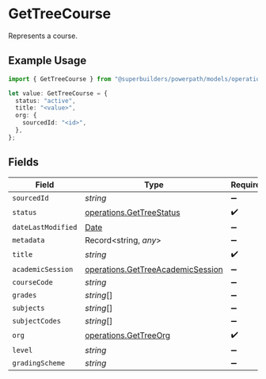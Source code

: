 # GetTreeCourse

Represents a course.

## Example Usage

```typescript
import { GetTreeCourse } from "@superbuilders/powerpath/models/operations";

let value: GetTreeCourse = {
  status: "active",
  title: "<value>",
  org: {
    sourcedId: "<id>",
  },
};
```

## Fields

| Field                                                                                         | Type                                                                                          | Required                                                                                      | Description                                                                                   |
| --------------------------------------------------------------------------------------------- | --------------------------------------------------------------------------------------------- | --------------------------------------------------------------------------------------------- | --------------------------------------------------------------------------------------------- |
| `sourcedId`                                                                                   | *string*                                                                                      | :heavy_minus_sign:                                                                            | N/A                                                                                           |
| `status`                                                                                      | [operations.GetTreeStatus](../../models/operations/gettreestatus.md)                          | :heavy_check_mark:                                                                            | N/A                                                                                           |
| `dateLastModified`                                                                            | [Date](https://developer.mozilla.org/en-US/docs/Web/JavaScript/Reference/Global_Objects/Date) | :heavy_minus_sign:                                                                            | N/A                                                                                           |
| `metadata`                                                                                    | Record<string, *any*>                                                                         | :heavy_minus_sign:                                                                            | N/A                                                                                           |
| `title`                                                                                       | *string*                                                                                      | :heavy_check_mark:                                                                            | N/A                                                                                           |
| `academicSession`                                                                             | [operations.GetTreeAcademicSession](../../models/operations/gettreeacademicsession.md)        | :heavy_minus_sign:                                                                            | N/A                                                                                           |
| `courseCode`                                                                                  | *string*                                                                                      | :heavy_minus_sign:                                                                            | N/A                                                                                           |
| `grades`                                                                                      | *string*[]                                                                                    | :heavy_minus_sign:                                                                            | N/A                                                                                           |
| `subjects`                                                                                    | *string*[]                                                                                    | :heavy_minus_sign:                                                                            | N/A                                                                                           |
| `subjectCodes`                                                                                | *string*[]                                                                                    | :heavy_minus_sign:                                                                            | N/A                                                                                           |
| `org`                                                                                         | [operations.GetTreeOrg](../../models/operations/gettreeorg.md)                                | :heavy_check_mark:                                                                            | N/A                                                                                           |
| `level`                                                                                       | *string*                                                                                      | :heavy_minus_sign:                                                                            | N/A                                                                                           |
| `gradingScheme`                                                                               | *string*                                                                                      | :heavy_minus_sign:                                                                            | N/A                                                                                           |